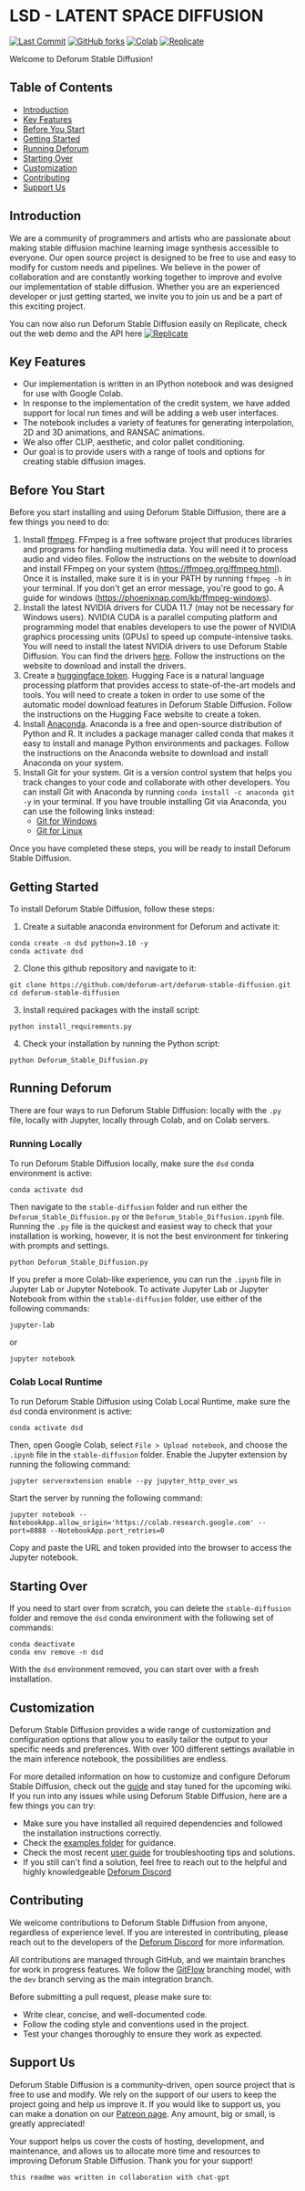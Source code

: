 # LSD - LATENT SPACE DIFFUSION


 

<p align="left">
    <a href="https://github.com/deforum-art/deforum-stable-diffusion/commits"><img alt="Last Commit" src="https://img.shields.io/github/last-commit/deforum-art/deforum-stable-diffusion"></a>
    <a href="https://github.com/deforum-art/deforum-stable-diffusion/network"><img alt="GitHub forks" src="https://img.shields.io/github/forks/deforum-art/deforum-stable-diffusion"></a>
    <a href="https://colab.research.google.com/github/deforum-art/deforum-stable-diffusion/blob/main/Deforum_Stable_Diffusion.ipynb"><img alt="Colab" src="https://colab.research.google.com/assets/colab-badge.svg"></a>  
    <a href="https://replicate.com/deforum-art/deforum-stable-diffusion"><img alt="Replicate" src="https://replicate.com/deforum-art/deforum-stable-diffusion/badge"></a>  
</p>

Welcome to Deforum Stable Diffusion!

## Table of Contents

- [Introduction](#introduction)
- [Key Features](#key-features)
- [Before You Start](#before-you-start)
- [Getting Started](#getting-started)
- [Running Deforum](#running-deforum)
- [Starting Over](#starting-over)
- [Customization](#customization)
- [Contributing](#contributing)
- [Support Us](#support-us)

## Introduction

We are a community of programmers and artists who are passionate about making stable diffusion machine learning image synthesis accessible to everyone. Our open source project is designed to be free to use and easy to modify for custom needs and pipelines. We believe in the power of collaboration and are constantly working together to improve and evolve our implementation of stable diffusion. Whether you are an experienced developer or just getting started, we invite you to join us and be a part of this exciting project.

You can now also run Deforum Stable Diffusion easily on Replicate, check out the web demo and the API here [![Replicate](https://replicate.com/deforum-art/deforum-stable-diffusion/badge)](https://replicate.com/deforum-art/deforum-stable-diffusion) 

## Key Features

- Our implementation is written in an IPython notebook and was designed for use with Google Colab.
- In response to the implementation of the credit system, we have added support for local run times and will be adding a web user interfaces.
- The notebook includes a variety of features for generating interpolation, 2D and 3D animations, and RANSAC animations.
- We also offer CLIP, aesthetic, and color pallet conditioning.
- Our goal is to provide users with a range of tools and options for creating stable diffusion images.

## Before You Start

Before you start installing and using Deforum Stable Diffusion, there are a few things you need to do:

1. Install [ffmpeg](https://ffmpeg.org/download.html). FFmpeg is a free software project that produces libraries and programs for handling multimedia data. You will need it to process audio and video files. Follow the instructions on the website to download and install FFmpeg on your system (https://ffmpeg.org/ffmpeg.html). Once it is installed, make sure it is in your PATH by running `ffmpeg -h` in your terminal. If you don't get an error message, you're good to go. A guide for windows (https://phoenixnap.com/kb/ffmpeg-windows).
2. Install the latest NVIDIA drivers for CUDA 11.7 (may not be necessary for Windows users). NVIDIA CUDA is a parallel computing platform and programming model that enables developers to use the power of NVIDIA graphics processing units (GPUs) to speed up compute-intensive tasks. You will need to install the latest NVIDIA drivers to use Deforum Stable Diffusion. You can find the drivers [here](https://developer.nvidia.com/cuda-toolkit-archive). Follow the instructions on the website to download and install the drivers.
3. Create a [huggingface token](https://huggingface.co/settings/tokens). Hugging Face is a natural language processing platform that provides access to state-of-the-art models and tools. You will need to create a token in order to use some of the automatic model download features in Deforum Stable Diffusion. Follow the instructions on the Hugging Face website to create a token.
4. Install [Anaconda](https://www.anaconda.com/). Anaconda is a free and open-source distribution of Python and R. It includes a package manager called conda that makes it easy to install and manage Python environments and packages. Follow the instructions on the Anaconda website to download and install Anaconda on your system.
5. Install Git for your system. Git is a version control system that helps you track changes to your code and collaborate with other developers. You can install Git with Anaconda by running `conda install -c anaconda git -y` in your terminal. If you have trouble installing Git via Anaconda, you can use the following links instead:
   - [Git for Windows](https://git-scm.com/download/win)
   - [Git for Linux](https://git-scm.com/download/linux)

Once you have completed these steps, you will be ready to install Deforum Stable Diffusion.

## Getting Started

To install Deforum Stable Diffusion, follow these steps:

1. Create a suitable anaconda environment for Deforum and activate it:

```
conda create -n dsd python=3.10 -y
conda activate dsd
```

2. Clone this github repository and navigate to it:
```
git clone https://github.com/deforum-art/deforum-stable-diffusion.git
cd deforum-stable-diffusion
```

3. Install required packages with the install script:

```
python install_requirements.py
```

4. Check your installation by running the Python script:

```
python Deforum_Stable_Diffusion.py
```

## Running Deforum

There are four ways to run Deforum Stable Diffusion: locally with the `.py` file, locally with Jupyter, locally through Colab, and on Colab servers.

### Running Locally

To run Deforum Stable Diffusion locally, make sure the `dsd` conda environment is active:

```
conda activate dsd
```

Then navigate to the `stable-diffusion` folder and run either the `Deforum_Stable_Diffusion.py` or the `Deforum_Stable_Diffusion.ipynb` file. Running the `.py` file is the quickest and easiest way to check that your installation is working, however, it is not the best environment for tinkering with prompts and settings.

```
python Deforum_Stable_Diffusion.py
```

If you prefer a more Colab-like experience, you can run the `.ipynb` file in Jupyter Lab or Jupyter Notebook. To activate Jupyter Lab or Jupyter Notebook from within the `stable-diffusion` folder, use either of the following commands:

```
jupyter-lab
```

or

```
jupyter notebook
```

### Colab Local Runtime

To run Deforum Stable Diffusion using Colab Local Runtime, make sure the `dsd` conda environment is active:

```
conda activate dsd
```

Then, open Google Colab, select `File > Upload notebook`, and choose the `.ipynb` file in the `stable-diffusion` folder. Enable the Jupyter extension by running the following command:

```
jupyter serverextension enable --py jupyter_http_over_ws
```
Start the server by running the following command:
```
jupyter notebook --NotebookApp.allow_origin='https://colab.research.google.com' --port=8888 --NotebookApp.port_retries=0
```
Copy and paste the URL and token provided into the browser to access the Jupyter notebook.


## Starting Over

If you need to start over from scratch, you can delete the `stable-diffusion` folder and remove the `dsd` conda environment with the following set of commands:

```
conda deactivate
conda env remove -n dsd
```

With the `dsd` environment removed, you can start over with a fresh installation.

## Customization

Deforum Stable Diffusion provides a wide range of customization and configuration options that allow you to easily tailor the output to your specific needs and preferences. With over 100 different settings available in the main inference notebook, the possibilities are endless.

For more detailed information on how to customize and configure Deforum Stable Diffusion, check out the [guide](https://docs.google.com/document/d/1RrQv7FntzOuLg4ohjRZPVL7iptIyBhwwbcEYEW2OfcI/edit?usp=sharing) and stay tuned for the upcoming wiki. If you run into any issues while using Deforum Stable Diffusion, here are a few things you can try:

- Make sure you have installed all required dependencies and followed the installation instructions correctly.
- Check the [examples folder](examples/) for guidance.
- Check the most recent [user guide](https://docs.google.com/document/d/1RrQv7FntzOuLg4ohjRZPVL7iptIyBhwwbcEYEW2OfcI/edit?usp=sharing) for troubleshooting tips and solutions.
- If you still can't find a solution, feel free to reach out to the helpful and highly knowledgeable [Deforum Discord](https://discord.gg/deforum)

## Contributing

We welcome contributions to Deforum Stable Diffusion from anyone, regardless of experience level. If you are interested in contributing, please reach out to the developers of the [Deforum Discord](https://discord.gg/deforum) for more information.

All contributions are managed through GitHub, and we maintain branches for work in progress features. We follow the [GitFlow](https://nvie.com/posts/a-successful-git-branching-model/) branching model, with the `dev` branch serving as the main integration branch.

Before submitting a pull request, please make sure to:

- Write clear, concise, and well-documented code.
- Follow the coding style and conventions used in the project.
- Test your changes thoroughly to ensure they work as expected.

## Support Us

Deforum Stable Diffusion is a community-driven, open source project that is free to use and modify. We rely on the support of our users to keep the project going and help us improve it. If you would like to support us, you can make a donation on our [Patreon page](https://patreon.com/deforum). Any amount, big or small, is greatly appreciated!

Your support helps us cover the costs of hosting, development, and maintenance, and allows us to allocate more time and resources to improving Deforum Stable Diffusion. Thank you for your support!

`this readme was written in collaboration with chat-gpt`
